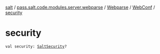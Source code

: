 [salt](../../../index.md) / [pass.salt.code.modules.server.webparse](../../index.md) / [Webparse](../index.md) / [WebConf](index.md) / [security](./security.md)

# security

`val security: `[`SaltSecurity`](../../../pass.salt.code.modules.server.security/-salt-security/index.md)`?`
